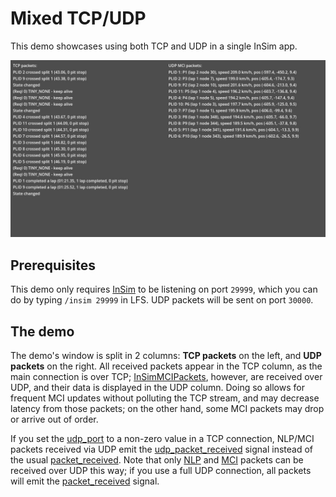 # Mixed TCP/UDP

This demo showcases using both TCP and UDP in a single InSim app.

![Mixed TCP/UDP](./mixed_tcp_udp.jpg)

## Prerequisites

This demo only requires [InSim](../../getting_started/insim.md) to be listening on port `29999`,
which you can do by typing `/insim 29999` in LFS. UDP packets will be sent on port `30000`.

## The demo

The demo's window is split in 2 columns: **TCP packets** on the left, and **UDP packets**
on the right. All received packets appear in the TCP column, as the main connection
is over TCP; [InSimMCIPackets](../../../class_ref/InSimMCIPacket), however, are received over
UDP, and their data is displayed in the UDP column. Doing so allows for frequent MCI updates
without polluting the TCP stream, and may decrease latency from those packets; on the other hand,
some MCI packets may drop or arrive out of order.

If you set the
[udp_port](../../../class_ref/InSimInitializationData#class_InSimInitializationData_property_udp_port)
to a non-zero value in a TCP connection, NLP/MCI packets received via UDP emit the
[udp_packet_received](../../../class_ref/InSim#class_InSim_signal_udp_packet_received) signal
instead of the usual [packet_received](../../../class_ref/InSim#class_InSim_signal_packet_received).
Note that only [NLP](../../../class_ref/InSimNLPPacket) and [MCI](../../../class_ref/InSimMCIPacket)
packets can be received over UDP this way; if you use a full UDP connection, all packets will emit
the [packet_received](../../../class_ref/InSim#class_InSim_signal_packet_received) signal.
